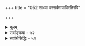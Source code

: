 +++
title = "052 साध्या वस्सर्वमायाविरतिरपि"

+++
<details><summary>मूलम्</summary>

साध्या वस्सर्वमायाविरतिरपि परं ब्रह्म तस्मात्परा वा पूर्वत्र प्रागपि स्यात्परमपि न भवेदुत्तरत्राभ्युपेते ।  
साऽपि स्याच्चेन्निवर्त्या पुनरपि विलगेत्पूर्व एव प्रपञ्चो नो चेत्सत्यैव सा स्यात्प्रसजति च ततो ब्रह्म तत्सद्वितीयम् ॥ ५२ ॥
</details>

<details><summary>सर्वाङ्कषा - ५२</summary>

निर्विशेषाद्वैतवादे अविद्यानिवृत्तिरपि दुर्निरूपेति प्रदर्शयति - साध्या व इत्यादिना । **वः** = निर्विशेषाद्वैतवादिनस्तव **साध्या** = ब्रह्मज्ञानेन साध्या **सर्वमायाविरतिरपि** = निश्शेषाविद्यानिवृत्तिरूपो मोक्षोऽपि, परं **ब्रह्म** = किं परब्रह्मस्वरूपा? उत, **तस्मात्** = परब्रह्मणः परा **वा** = भिन्ना वा? **पूर्वत्र** = **प्रथमकल्पे** = परब्रह्मरूपत्वे **प्रागपि** = ब्रह्मज्ञानात् पूर्वमपि **स्यात्** = अविद्यानिवृत्तिः स्यात्; ब्रह्मस्वरूपस्य सर्वदा सत्त्वात् । तथा चानुभवविरोधः, ब्रह्मविद्यानुष्ठानादिवैफल्यं च । **उत्तरत्र** = द्वितीयकल्पे **अभ्युपेते** = अङ्गीकृते सति **परमपि** = ब्रह्मज्ञानानन्तरमपि न **भवेत्** = निश्शेषाविद्यानिवृत्तिः न स्यात् । अविद्यानिवृत्तेः ब्रह्मभिन्नत्वेन मिथ्यात्वात्, तस्या एव मुक्तिरूपत्वेन तत्सत्त्वावश्यकत्वात्, अविद्यानिवृत्तिभिन्नानामेव ब्रह्मज्ञानेन निवृत्त्या निखिलाविद्यानिवृत्तेरभावात् । ननु मिथ्यात्वात् सापि निवर्तत इति चेत्, तत्राह - **सापि** = अविद्यानिवृत्तिरपि निवर्त्या **स्यात्** = ब्रह्मज्ञानबाध्यैव, मिथ्यात्वाविशेषात् **चेत्** = इति यदि, तदा **पूर्वः** = ब्रह्मज्ञानोत्पत्तेः प्राक्तनः 

[[287]] 

 

प्रपञ्च **एव** =संसारपदवाच्यं जगदेव पुनरपि **विलगेत्** = **पुनरप्युत्तिष्ठेत्** =अविद्यानिवृत्तेरपि निवृत्तौ पुनः अविद्यैव उन्मज्जतीत्युक्तं भवति । घटाभावस्याभावः घटरूप एव खलु स्यात्, न त्वतिरिक्तः, अनवस्थाप्रसङ्गात् । घटाभावस्यैवातिरिक्तत्वे विवादग्रस्ते सति, तस्याप्यभावः कथंतरामतिरिक्तः स्यात् ? अतः अविद्यानिवृत्तेः निवृत्तिर्न वक्तुं शक्येति, तस्याः परिशेषात् तस्याश्च ब्रह्मभिन्नत्वात् पूर्णमुक्तिर्न स्यात् । ननु पूर्णमुक्तिस्वरूपमेव तादृशम्, अन्यस्याभावात् । अतः परिशिष्यतामविद्यनिवृत्तिरेका, न कापि हानिरित्यत्रोच्यत – नो **चेत्** =अविद्यानिवृत्तिः न निवर्तते चेत्, **सा** =अविद्यानिवृत्तिः सत्यैव स्यात् । मिथ्याभूतस्य किल निवृत्तिरनिवार्या । यदि न निवृत्तिः, तदा सा अविद्यानिवृत्तिः ब्रह्मवदेव सत्यैव स्यात् । अस्तु तथैव। मुक्तिः खलु नित्या सर्वसंमता । अन्यथा सा कथं परमपुरुषार्थः स्यादिति चेत् — **ततश्च** = ब्रह्मवदेवाविद्यानिवृत्तेरपि नित्यसत्यत्वाच्च तत् **ब्रह्म** = भवदभिमतं निर्विशेषं ब्रह्म सद्वितीयं **प्रसजति** = स्वसदृशद्वितीयवस्तुविशिष्टं भवति । तथा चापसिद्धान्तः, ब्रह्मव्यतिरिक्तसत्यवस्त्वङ्गीकारात् । 

नन्विदं सर्वम् 'एकबाधकबाध्यत्व' न्यायापरिज्ञानमूलम् । ‘ब्रह्मभिन्नं सर्वं मिथ्या' इति वाक्यं हि ब्रह्मव्यतिरिक्तं सर्वं निवर्त्य, तद्वाक्यजन्यज्ञानस्यापि ब्रह्मभिन्नत्वेन मिथ्यात्वात्, स्वात्मानमपि अन्ते स्वयमेव निवर्तयति । यथा विषनाशकं विषं स्वभिन्नं विषान्तरं नाशयित्वा, अन्ते स्वात्मानमपि स्वयमेव नाशयति । अतः कामनुपत्तिमत्र पश्यसि त्वम्? पश्याम्यहमिदं भवत इन्द्रजालम् । विषनाशादिदृष्टान्तास्समाहिता एव । तावन्मात्रमपि न । इष्टसिद्धेरारभ्याद्वैतसिद्धिचन्द्रिकादिकमपि पश्यामि । वक्तव्यञ्चोक्तमनुपदमेव । इतोऽपि यद्यपेक्षितं, पश्य त्वमपि श्रीभाष्यगूढार्थसंग्रहं श्रीमद्रङ्गनाथपरकालयतीन्द्रग्रथितम् ॥ आहत्य, पण्डितंमन्यैः त्वादृशैः कल्पनापरैः । वेदान्तशास्त्रमखिलं तर्कशास्त्रीकृतं बत! । सर्वत्राप्यस्ति दृष्टान्तः गतिर्दाष्टन्तिकस्य का? न हि दृष्टान्तमान्त्रेण साध्यसिद्धिर्भविष्यति ॥ अनुष्णोऽग्निः पदार्थत्वाद्द्रव्यत्वाद्वा यथा जलम् । इत्यत्र दोषं कं पश्येः ऋते प्रत्यक्षबाधनम् ॥ ब्रह्मापि दुर्निरूपत्वात्तुच्छं स्याच्छशशृङ्गवत् । ब्रह्मतुच्छमवेद्यत्वात् तथैव शशशृङ्गवत् । दोषोऽत्र वा ऋते कः स्याद्धर्मिग्राहकमानतः । ब्रह्मौपनिषदं ब्रूषे, दुस्तर्कान् वर्धयस्य हो ! ॥ भिक्षितं यद्बौद्धगृहात्सर्वं दर्शयसे बहिः । भयं विना स्वीयमिव को न जानाति बुद्धिमान् ॥ इतोऽपि यदि जिज्ञासा स्याच्चेदीदृशमर्मसु । यदि वा सहनापि स्यादधीष्व शतदूषणीम् ॥ इदमत्रोच्यते सर्वहितं त्रैकालिकं च यत् । 'आजीव्यैकतरं भावं यस्त्वन्यमुपजीवति ॥ 

न तस्माद्विन्दते क्षेमम् जाम् नार्यसती यथा ॥' इत्याह भगवान् कृष्णः श्रीमद्भागवते हितम् ॥ न कदापि च केनाप्युल्लङ्घनीयं हितेप्सुना । यस्तु तिष्ठति कक्ष्यायां यस्यां तामवधारयेत् ॥ तस्यानुरूपं वर्तेत वदेत् कुर्याच्च सर्वशः । पिबन् भुञ्जन् व्यवायंश्चाप्यर्थकामपरायणः ॥ सर्व मिथ्येति च ब्रूयाद्यदि, स्यात् तस्य का गतिः । मायायां मग्न एवायमन्यानुपदिशेद्यदि । वक्तुः श्रोतुर्गतिः का स्यात् ? तान् रक्षतु दयानिधिः । वेदान्तस्साधनायैव जल्पार्थं नैव वर्तते ॥ विचारोऽप्यर्थदाय न तु ख्यात्यादिहेतवे । यदा यद्येन वक्तव्यम् यथा यावद्भवेत्तथा ॥ 

5: 

1 

 

[[123]]. 

[[288]] 

[निवर्तकज्ञानाश्रयानुपपत्तिः ] 

अन्त्यज्ञानस्य जीवः स्थितिपदमथवा केवलं ब्रह्म ते स्यात् 

आ तेनैव बाध्यो न तदुपजनयेत् धीस्थितौ किं ततोऽस्य । अन्त्ये सत्यानृता वा तदधिकरणता नाद्य इष्टः परस्मिन् 

तत्कप्त्यादेरयोगस्तदिह विमृशतां किं न दुष्टं त्वदिष्टम् ॥53॥ 

तावदेव भवेत्सर्वं जातुचिन्नाधिकं भवेत् । स्वस्वरूपविरुद्धं तु न वदेज्जातुचिद्बुधः ॥ सर्वमन्यत्परित्यज्य चिन्तयात्महितं द्रुतम् । त्यज कामक्रोधमोहान् वृथा कालं न यापय । शरणं गच्छ तं शीघ्रं भक्तवत्सलमच्युतम् । अनन्यभावमनसा स तु श्रेयो विधास्यति ॥ ५२ ॥
</details>

<details><summary>सर्वार्थसिद्धिः - ५२</summary>

साध्या वस्सर्वमायाविरतिरपि परं ब्रह्म तस्मात्परा वा  
पूर्वत्र प्रागपि स्यात्परमपि न भवेदुत्तरत्राभ्युपेते ।  
साऽपि स्याच्चेन्निवर्त्या पुनरपि विलगेत्पूर्व एव प्रपञ्चो  
नो चेत्सत्यैव सा स्यात्प्रसजति च ततो ब्रह्म तत्सद्वितीयम् ॥ ५२ ॥  
  
बाधकज्ञानसाध्यं विकल्पयति - साध्येति ॥ ब्रह्मस्वरूपत्वेऽनादित्वान्न साध्यत्वमित्याह -पूर्वत्रेति । स्वरूपादन्यत्वे सर्वभेदनिवृत्त्यसंभवमाह - परमपीति । निवृत्तिरपि निवर्त्येत्यविरोधं शङ्कते - साऽपीति । परिहरति - पुनरिति । लब्धस्वरूपस्य भावस्य ध्वंसो यदि न स्यात्, स्वरूपं तदवस्थमेव स्यात् । प्रागभावस्य तु प्रध्वंसः भावश्च तत्प्रध्वंसश्च, उत्तरत्वे सति विरोधित्वाविशेषात् । प्रध्वंसस्य च प्रागभावः भावश्च तत्प्रागभावश्च, पूर्वत्वे सति विरोधित्वाविशेषात् । इहापि प्रध्वंसस्तन्निवृत्तिश्च भावस्य प्रध्वंसः स्यातामिति चेत्, तर्ह्यनवस्थितप्रध्वंसपरम्पराकॢप्तिप्रसङ्गः तत्प्रध्वंसकज्ञानकॢप्तिश्च । अस्मन्मते त्ववस्थापरम्परा प्रमाणसिद्धाऽङ्गीक्रियत इति न विरोधः । निवृत्तेरनिवृत्तौ सत्यत्वप्रसङ्गः; ततश्चाद्वैतभङ्गमाह - नो चेदिति । सत्याभावसाहित्यमदोष इत्येतच्च दूषितमेव ॥ ५२ ॥ इति प्रपञ्चनिवृत्त्यनुपपत्तिः ॥
</details>


